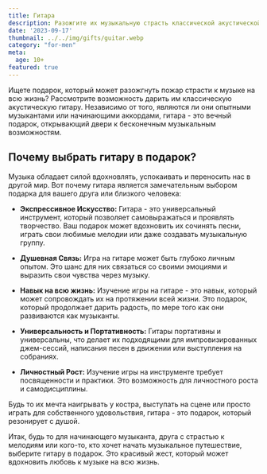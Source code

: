 ```yaml
---
title: Гитара
description: Разожгите их музыкальную страсть классической акустической гитарой.
date: '2023-09-17'
thumbnail: ../../img/gifts/guitar.webp
category: "for-men"
meta:
  age: 10+
featured: true
---
```

Ищете подарок, который может разожгнуть пожар страсти к музыке на всю жизнь? Рассмотрите возможность дарить им классическую акустическую гитару. Независимо от того, являются ли они опытными музыкантами или начинающими аккордами, гитара - это вечный подарок, открывающий двери к бесконечным музыкальным возможностям.

## Почему выбрать гитару в подарок?

Музыка обладает силой вдохновлять, успокаивать и переносить нас в другой мир. Вот почему гитара является замечательным выбором подарка для вашего друга или близкого человека:

- **Экспрессивное Искусство:** Гитара - это универсальный инструмент, который позволяет самовыражаться и проявлять творчество. Ваш подарок может вдохновить их сочинять песни, играть свои любимые мелодии или даже создавать музыкальную группу.

- **Душевная Связь:** Игра на гитаре может быть глубоко личным опытом. Это шанс для них связаться со своими эмоциями и выразить свои чувства через музыку.

- **Навык на всю жизнь:** Изучение игры на гитаре - это навык, который может сопровождать их на протяжении всей жизни. Это подарок, который продолжает дарить радость, по мере того как они развиваются как музыканты.

- **Универсальность и Портативность:** Гитары портативны и универсальны, что делает их подходящими для импровизированных джем-сессий, написания песен в движении или выступления на собраниях.

- **Личностный Рост:** Изучение игры на инструменте требует посвященности и практики. Это возможность для личностного роста и самодисциплины.

Будь то их мечта наигрывать у костра, выступать на сцене или просто играть для собственного удовольствия, гитара - это подарок, который резонирует с душой.

Итак, будь то для начинающего музыканта, друга с страстью к мелодиям или кого-то, кто хочет начать музыкальное путешествие, выберите гитару в подарок. Это красивый жест, который может вдохновить любовь к музыке на всю жизнь.
